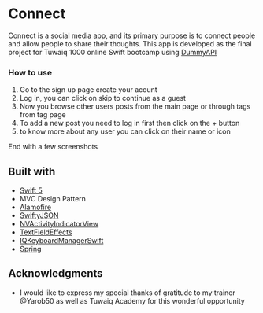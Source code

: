 # Connect

Connect is a social media app, and its primary purpose is to connect people and allow people to share their thoughts.
This app is developed as the final project for Tuwaiq 1000 online Swift bootcamp using  [DummyAPI](https://dummyapi.io)


### How to use

1. Go to the sign up page create your acount
2. Log in, you can click on skip to continue as a guest
3. Now you browse other users posts from the main page or through tags from tag page
4. To add a new post you need to log in first then click on the + button
5. to know more about any user you can click on their name or icon 

End with a few screenshots

## Built with

* [Swift 5](https://developer.apple.com/swift/) 
* MVC Design Pattern
* [Alamofire](https://github.com/Alamofire/Alamofire)
* [SwiftyJSON](https://github.com/SwiftyJSON/SwiftyJSON)
* [NVActivityIndicatorView](https://github.com/ninjaprox/NVActivityIndicatorView)
* [TextFieldEffects](https://github.com/raulriera/TextFieldEffects)
* [IQKeyboardManagerSwift](https://github.com/hackiftekhar/IQKeyboardManager)
* [Spring](https://github.com/MengTo/Spring)


## Acknowledgments

* I would like to express my special thanks of gratitude to my trainer @Yarob50 as well as Tuwaiq Academy for this wonderful opportunity
